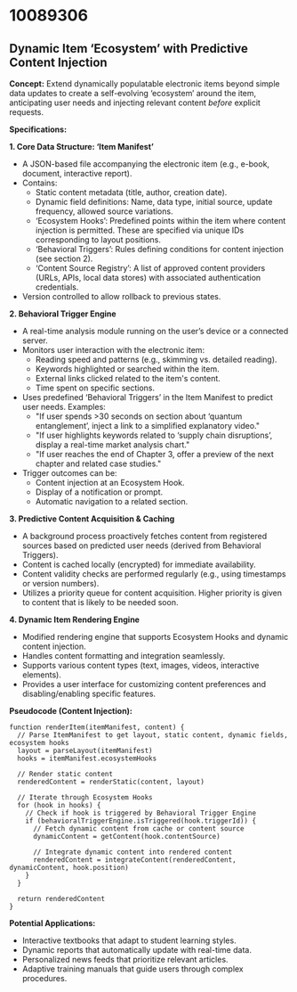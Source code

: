# 10089306

## Dynamic Item ‘Ecosystem’ with Predictive Content Injection

**Concept:** Extend dynamically populatable electronic items beyond simple data updates to create a self-evolving ‘ecosystem’ around the item, anticipating user needs and injecting relevant content *before* explicit requests.

**Specifications:**

**1. Core Data Structure: ‘Item Manifest’**

*   A JSON-based file accompanying the electronic item (e.g., e-book, document, interactive report).
*   Contains:
    *   Static content metadata (title, author, creation date).
    *   Dynamic field definitions: Name, data type, initial source, update frequency, allowed source variations.
    *   ‘Ecosystem Hooks’: Predefined points within the item where content injection is permitted.  These are specified via unique IDs corresponding to layout positions.
    *   ‘Behavioral Triggers’: Rules defining conditions for content injection (see section 2).
    *   ‘Content Source Registry’: A list of approved content providers (URLs, APIs, local data stores) with associated authentication credentials.
*   Version controlled to allow rollback to previous states.

**2. Behavioral Trigger Engine**

*   A real-time analysis module running on the user’s device or a connected server.
*   Monitors user interaction with the electronic item:
    *   Reading speed and patterns (e.g., skimming vs. detailed reading).
    *   Keywords highlighted or searched within the item.
    *   External links clicked related to the item's content.
    *   Time spent on specific sections.
*   Uses predefined ‘Behavioral Triggers’ in the Item Manifest to predict user needs.  Examples:
    *   "If user spends >30 seconds on section about ‘quantum entanglement’, inject a link to a simplified explanatory video."
    *   "If user highlights keywords related to ‘supply chain disruptions’, display a real-time market analysis chart."
    *   "If user reaches the end of Chapter 3, offer a preview of the next chapter and related case studies."
*   Trigger outcomes can be:
    *   Content injection at an Ecosystem Hook.
    *   Display of a notification or prompt.
    *   Automatic navigation to a related section.

**3. Predictive Content Acquisition & Caching**

*   A background process proactively fetches content from registered sources based on predicted user needs (derived from Behavioral Triggers).
*   Content is cached locally (encrypted) for immediate availability.
*   Content validity checks are performed regularly (e.g., using timestamps or version numbers).
*   Utilizes a priority queue for content acquisition.  Higher priority is given to content that is likely to be needed soon.

**4. Dynamic Item Rendering Engine**

*   Modified rendering engine that supports Ecosystem Hooks and dynamic content injection.
*   Handles content formatting and integration seamlessly.
*   Supports various content types (text, images, videos, interactive elements).
*   Provides a user interface for customizing content preferences and disabling/enabling specific features.

**Pseudocode (Content Injection):**

```
function renderItem(itemManifest, content) {
  // Parse ItemManifest to get layout, static content, dynamic fields, ecosystem hooks
  layout = parseLayout(itemManifest)
  hooks = itemManifest.ecosystemHooks

  // Render static content
  renderedContent = renderStatic(content, layout)

  // Iterate through Ecosystem Hooks
  for (hook in hooks) {
    // Check if hook is triggered by Behavioral Trigger Engine
    if (behavioralTriggerEngine.isTriggered(hook.triggerId)) {
      // Fetch dynamic content from cache or content source
      dynamicContent = getContent(hook.contentSource)

      // Integrate dynamic content into rendered content
      renderedContent = integrateContent(renderedContent, dynamicContent, hook.position)
    }
  }

  return renderedContent
}
```

**Potential Applications:**

*   Interactive textbooks that adapt to student learning styles.
*   Dynamic reports that automatically update with real-time data.
*   Personalized news feeds that prioritize relevant articles.
*   Adaptive training manuals that guide users through complex procedures.